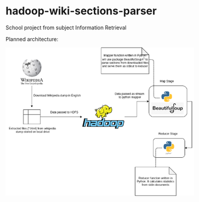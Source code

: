 # hadoop-wiki-sections-parser

School project from subject Information Retrieval

Planned architecture:

![](doc/architecture_plan.png)
